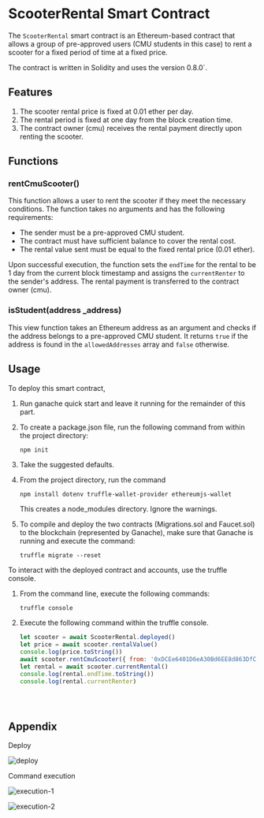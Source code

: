 # ScooterRental Smart Contract

The `ScooterRental` smart contract is an Ethereum-based contract that allows a group of pre-approved users (CMU students in this case) to rent a scooter for a fixed period of time at a fixed price. 

The contract is written in Solidity and uses the version 0.8.0`.

## Features

1. The scooter rental price is fixed at 0.01 ether per day.
2. The rental period is fixed at one day from the block creation time.
3. The contract owner (cmu) receives the rental payment directly upon renting the scooter.

## Functions

### rentCmuScooter()

This function allows a user to rent the scooter if they meet the necessary conditions. The function takes no arguments and has the following requirements:

- The sender must be a pre-approved CMU student.
- The contract must have sufficient balance to cover the rental cost.
- The rental value sent must be equal to the fixed rental price (0.01 ether).

Upon successful execution, the function sets the `endTime` for the rental to be 1 day from the current block timestamp and assigns the `currentRenter` to the sender's address. The rental payment is transferred to the contract owner (cmu).

### isStudent(address _address)

This view function takes an Ethereum address as an argument and checks if the address belongs to a pre-approved CMU student. It returns `true` if the address is found in the `allowedAddresses` array and `false` otherwise.

## Usage

To deploy this smart contract, 

1. Run ganache quick start and leave it running for the remainder of this part.

2. To create a package.json file, run the following command from within the project directory:

   ~~~javascript
   npm init
   ~~~

3. Take the suggested defaults.

4. From the project directory, run the command

   ~~~
   npm install dotenv truffle-wallet-provider ethereumjs-wallet
   ~~~

   This creates a node_modules directory. Ignore the warnings.

5. To compile and deploy the two contracts (Migrations.sol and Faucet.sol) to the blockchain (represented by Ganache), make sure that Ganache is running and execute the command:

   ~~~
   truffle migrate --reset

To interact with the deployed contract and accounts, use the truffle console.

1. From the command line, execute the following commands:

   ~~~
   truffle console

2. Execute the following command within the truffle console.

   ~~~javascript
   let scooter = await ScooterRental.deployed()
   let price = await scooter.rentalValue()
   console.log(price.toString())
   await scooter.rentCmuScooter({ from: '0xDCEe6401D6eA30Bd6EE8d863DfC9296892D2B39d', value: '10000000000000000' }) //Change the address based in your address[1] in ganache
   let rental = await scooter.currentRental()
   console.log(rental.endTime.toString())
   console.log(rental.currentRenter)





## Appendix

Deploy

![deploy](./README.assets/deploy.png)



Command execution

![execution-1](./README.assets/execution-1.png)

![execution-2](./README.assets/execution-2.png)